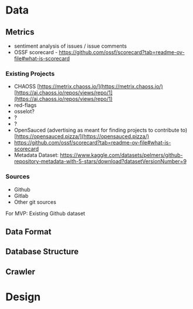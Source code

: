 # Data

## Metrics

* sentiment analysis of issues / issue comments
* OSSF scorecard - https://github.com/ossf/scorecard?tab=readme-ov-file#what-is-scorecard

### Existing Projects
* CHAOSS [https://metrix.chaoss.io/](https://metrix.chaoss.io/) [https://ai.chaoss.io/repos/views/repo/1](https://ai.chaoss.io/repos/views/repo/1)
* red-flags
* osselot?
* ?
* ?
* OpenSauced (advertising as meant for finding projects to contribute to) [https://opensauced.pizza/](https://opensauced.pizza/)
* https://github.com/ossf/scorecard?tab=readme-ov-file#what-is-scorecard
* Metadata Dataset: https://www.kaggle.com/datasets/pelmers/github-repository-metadata-with-5-stars/download?datasetVersionNumber=9

### Sources
* Github
* Gitlab
* Other git sources

For MVP: Existing Github dataset

## Data Format

## Database Structure

## Crawler

# Design


